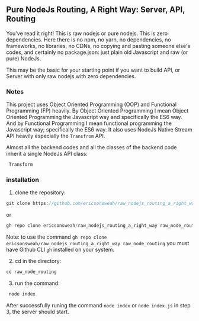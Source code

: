 ## Pure NodeJs Routing, A Right Way: Server, API, Routing

<!-- ### [RAW NodeJs: Routing A Right Way](https://github.com/ericsonsweah/raw_nodejs_routing_a_right_way "Server, API, Routing") -->

You've read it right! This is raw nodejs or pure nodejs. This is zero dependencies. Here there is no npm, no yarn, no dependencies, no frameworks, no libraries, no CDNs, no copying and pasting someone else's codes, and certainly no package.json: just plain old Javascript and raw (or pure) NodeJs.

This may be the basic for your starting point if you want to build API, or Server with only raw nodejs with zero dependencies.

### Notes

This project uses Object Oriented Programming (OOP) and Functional Programming (FP) heavily. By Object Oriented Programming I mean Object Oriented Programming the Javascript way and specifically the ES6 way. And by Functional Programming I mean functional programming the Javascript way; specifically the ES6 way. It also uses NodeJs Native Stream API heavily especially the ```Transfrom``` API.

Almost all the backend codes and all the classes of the backend code inherit a single NodeJs API class:

```javascript
 Transform
```

### installation

1. clone the repository:

 ```javascript
 git clone https://github.com/ericsonsweah/raw_nodejs_routing_a_right_way raw_node_routing
```

or

  ```javascript
 gh repo clone ericsonsweah/raw_nodejs_routing_a_right_way raw_node_routing
 ```

  Note: to use the command ```gh repo clone ericsonsweah/raw_nodejs_routing_a_right_way raw_node_routing``` you must have  Github CLI ```gh``` installed on your system.

2. cd in the directory:

```javascript
cd raw_node_routing
```

3. run the command:

```javascript
 node index
```

 After successfully runing the command ```node index``` or ```node index.js``` in step 3, the server should start.
